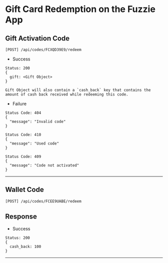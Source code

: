 Gift Card Redemption on the Fuzzie App
======================================

Gift Activation Code
--------------------

```
[POST] /api/codes/FCXQD39E9/redeem

```

* Success

```
Status: 200
{
  gift: <Gift Object>
}

Gift Object will also contain a `cash_back` key that contains the amount of cash back received while redeeming this code.

```

* Failure

```
Status Code: 404
{
  "message": "Invalid code"
}
```

```
Status Code: 410
{
  "message": "Used code"
}
```

```
Status Code: 409
{
  "message": "Code not activated"
}
```


___________________________________________________________

Wallet Code
-----------


```
[POST] /api/codes/FCEE9UABE/redeem

```

Response
--------

* Success

```
Status: 200
{
  cash_back: 100
}

```

___________________________________________________________
